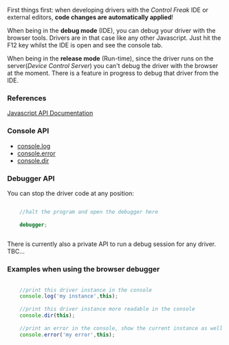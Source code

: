 First things first: when developing drivers with the *Control Freak* IDE or external editors, **code changes are automatically applied**!
  
When being in the **debug mode** (IDE), you can debug your driver with the browser tools. Drivers are in that case like any
other Javascript. Just hit the F12 key whilst the IDE is open and see the console tab.

When being in the **release mode** (Run-time), since the driver runs on the server(*Device Control Server*) you can't debug the 
driver with the browser at the moment. There is a feature in progress to debug that driver from the IDE. 

### References
 
[Javascript API Documentation](https://developer.mozilla.org/en-US/docs/Web/JavaScript/Reference)


### Console API

- [console.log](https://developer.mozilla.org/en-US/docs/Web/API/Console/log)
- [console.error](https://developer.mozilla.org/en-US/docs/Web/API/Console/error)
- [console.dir](https://developer.mozilla.org/en-US/docs/Web/API/Console/dir)

### Debugger API

You can stop the driver code at any position:

```js

    //halt the program and open the debugger here
    
    debugger;
    
```

There is currently also a private API to run a debug session for any driver. TBC...


### Examples when using the browser debugger

```js
    
    //print this driver instance in the console
    console.log('my instance',this);
    
    //print this driver instance more readable in the console
    console.dir(this);
    
    //print an error in the console, show the current instance as well 
    console.error('my error',this);
    

```
